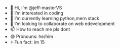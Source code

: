 - 👋 Hi, I’m @jeff-masterVS
- 👀 I’m interested in coding
- 🌱 I’m currently learning python,mern stack
- 💞️ I’m looking to collaborate on web edevelopment
- 📫 How to reach me pls dont
- 😄 Pronouns: he/him
- ⚡ Fun fact: im 15
